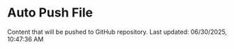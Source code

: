 # Auto Push File

Content that will be pushed to GitHub repository.
Last updated: 06/30/2025, 10:47:36 AM